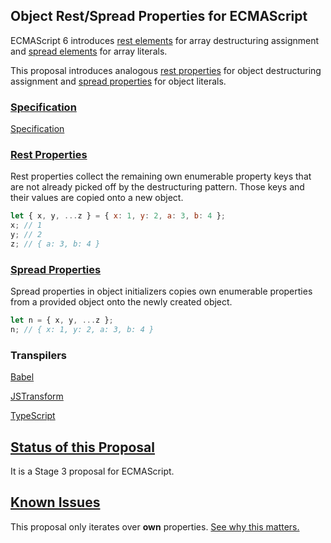 Object Rest/Spread Properties for ECMAScript
--------------------------------------------

ECMAScript 6 introduces [rest elements](https://developer.mozilla.org/en-US/docs/Web/JavaScript/Reference/Operators/Destructuring_assignment) for array destructuring assignment and [spread elements](https://developer.mozilla.org/en-US/docs/Web/JavaScript/Reference/Operators/Spread_operator) for array literals.

This proposal introduces analogous [rest properties](Rest.md) for object destructuring assignment and [spread properties](Spread.md) for object literals.

### [Specification](https://tc39.github.io/proposal-object-rest-spread/)

[Specification](https://tc39.github.io/proposal-object-rest-spread/)

### [Rest Properties](Rest.md)

Rest properties collect the remaining own enumerable property keys that are not already picked off by the destructuring pattern. Those keys and their values are copied onto a new object.

```javascript
let { x, y, ...z } = { x: 1, y: 2, a: 3, b: 4 };
x; // 1
y; // 2
z; // { a: 3, b: 4 }
```

### [Spread Properties](Spread.md)

Spread properties in object initializers copies own enumerable properties from a provided object onto the newly created object.

```javascript
let n = { x, y, ...z };
n; // { x: 1, y: 2, a: 3, b: 4 }
```

### Transpilers

[Babel](https://babeljs.io/docs/plugins/transform-object-rest-spread/)

[JSTransform](https://github.com/facebook/jstransform)

[TypeScript](https://github.com/Microsoft/TypeScript)

## [Status of this Proposal](https://github.com/tc39/ecma262)

It is a Stage 3 proposal for ECMAScript.

## [Known Issues](Issues.md)

This proposal only iterates over __own__ properties. [See why this matters.](Issues.md)
